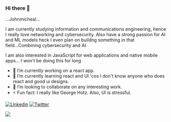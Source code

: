 ### Hi there 👋

...Johnmicheal...

I am currently studying information and communications engineering, hence I really love networking and cybersecurity.
Also have a strong passion for AI and ML models heck I even plan on buildng something in that field...Combining cybersecurity and AI 

I am also interested in JavaScript for web applications and native mobile apps... I won't be doing this for long



<!--
**Johnmiicheal/Johnmiicheal** is a ✨ _special_ ✨ repository because its `README.md` (this file) appears on your GitHub profile.

Here are some ideas to get you started:

- 🔭 I’m currently working on a react app
- 🌱 I’m currently learning react and UI 'cos I don't know anyone who does react and good ui designs
- 👯 I’m looking to collaborate on any interesting work
- 🤔 I’m looking for help with ...
- 💬 Ask me about ...
- 📫 How to reach me: ...
- 😄 Pronouns: ...
- ⚡ Fun fact: ...

[![Instagram](https://img.shields.io/badge/Instagram-gray.svg?style=for-the-badge&logo=instagram)](https://www.instagram.com/iammiikel)
-->



- 🔭 I’m currently working on a react app.
- 🌱 I’m currently learning react and UI 'cos I don't know anyone who does react and good ui designs.
- 👯 I’m looking to collaborate on any interesting work.
- ⚡ Fun fact: I really like George Hotz. Also, UI is stressful.


[![Linkedin](https://img.shields.io/badge/LinkedIn-blue.svg?style=for-the-badge&logo=linkedin)](https://www.linkedin.com/in/johnmicheal-elijah-35b593190/)
[![Twitter](https://img.shields.io/badge/Twitter-skyblue.svg?style=for-the-badge&logo=twitter)](https://twitter.com/EJohnmicheal)


<td><img src="https://github-readme-stats.vercel.app/api?username=johnmiicheal&show_icons=true&count_private=true&include_all_commits=true" /></td>

